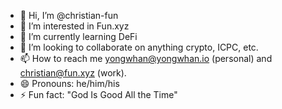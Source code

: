 - 👋 Hi, I’m @christian-fun
- 👀 I’m interested in Fun.xyz
- 🌱 I’m currently learning DeFi
- 💞️ I’m looking to collaborate on anything crypto, ICPC, etc.
- 📫 How to reach me yongwhan@yongwhan.io (personal) and christian@fun.xyz (work).
- 😄 Pronouns: he/him/his
- ⚡ Fun fact: "God Is Good All the Time"

<!---
christian-fun/christian-fun is a ✨ special ✨ repository because its `README.md` (this file) appears on your GitHub profile.
You can click the Preview link to take a look at your changes.
--->
